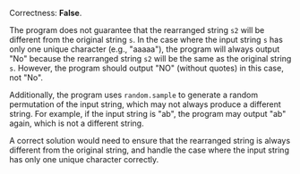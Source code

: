 Correctness: **False**.

The program does not guarantee that the rearranged string `s2` will be different from the original string `s`. In the case where the input string `s` has only one unique character (e.g., "aaaaa"), the program will always output "No" because the rearranged string `s2` will be the same as the original string `s`. However, the program should output "NO" (without quotes) in this case, not "No".

Additionally, the program uses `random.sample` to generate a random permutation of the input string, which may not always produce a different string. For example, if the input string is "ab", the program may output "ab" again, which is not a different string.

A correct solution would need to ensure that the rearranged string is always different from the original string, and handle the case where the input string has only one unique character correctly.